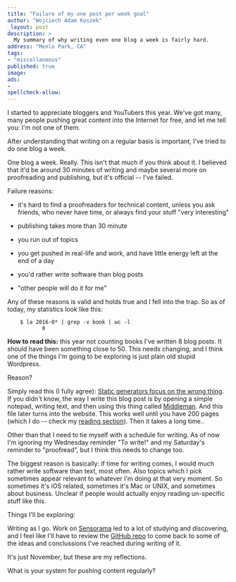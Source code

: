 ```yaml
---
title: "Failure of my one post per week goal"
author: "Wojciech Adam Koszek"
_layout: post
description: >
  My summary of why writing even one blog a week is fairly hard.
address: "Menlo Park, CA"
tags:
- "miscellaneous"
published: true
image: 
ads:
-
spellcheck-allow:
---
```


I started to appreciate bloggers and YouTubers this year. We've got many,
many people pushing great content into the Internet for free, and let me
tell you: I'm not one of them.

After understanding that writing on a regular basis is important, I've tried
to do one blog a week.

One blog a week. Really. This isn't that much if you think about it. I
believed that it'd be around 30 minutes of writing and maybe several more on
proofreading and publishing, but it's official -- I've failed.

Failure reasons:

- it's hard to find a proofreaders for technical content, unless you ask
  friends, who never have time, or always find your stuff "very interesting"

- publishing takes more than 30 minute

- you run out of topics

- you get pushed in real-life and work, and have little energy left at the
  end of a day

- you'd rather write software than blog posts

- "other people will do it for me"

Any of these reasons is valid and holds true and I fell into the trap. So as
of today, my statistics look like this:

```
	$ la 2016-0* | grep -v book | wc -l
	       8
```

**How to read this:** this year not counting books I've written 8 blog
posts. It should have been something close to 50. This needs changing, and
I think one of the things I'm going to be exploring is just plain old stupid
Wordpress.

Reason?

Simply read this (I fully agree): [Static generators focus on the wrong
thing](http://blog.pankajmore.in/static-site-generators-focus-on-the-wrong-thing).
If you didn't know, the way I write this blog post is by opening a simple
notepad, writing text, and then using this thing called
[Middleman](https://middlemanapp.com/). And this file later turns into the
website. This works well until you have 200 pages (which I do -- check my
[reading section](http://www.koszek.com/reading)). Then it takes a long time..

Other than that I need to tie myself with a schedule for writing. As of now
I'm ignoring my Wednesday reminder "To write!" and my Saturday's reminder to
"proofread", but I think this needs to change too.

The biggest reason is basically: if time for writing comes, I would much
rather write software than text, most often. Also topics which I pick
sometimes appear relevant to whatever I'm doing at that very moment. So
sometimes it's iOS related, sometimes it's Mac or UNIX, and sometimes about
business. Unclear if people would actually enjoy reading un-specific stuff
like this.

Things I'll be exploring:

Writing as I go. Work on
[Sensorama](http://www.sensorama.org) led to a lot of studying and
discovering, and I feel like I'll have to review the
[GitHub repo](https://www.github.com/wkoszek/sensorama-ios) to come back to
some of the ideas and conclussions I've reached during writing of it.

It's just November, but these are my reflections.

What is your system for pushing content regularly?
